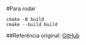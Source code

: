 #Para rodar
```
cmake -B build
cmake --build build
```
##Referência original:
[GitHub](https://github.com/SFML/cmake-sfml-project?tab=readme-ov-file)
